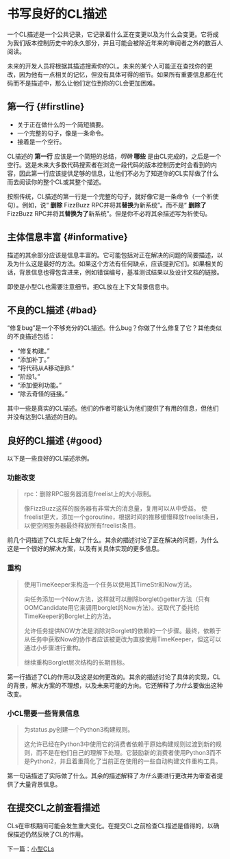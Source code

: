 # 书写良好的CL描述



一个CL描述是一个公共记录，它记录着什么正在变更以及为什么会变更。它将成为我们版本控制历史中的永久部分，并且可能会被除近年来的审阅者之外的数百人阅读。

未来的开发人员将根据其描述搜索你的CL。未来的某个人可能正在查找你的更改，因为他有一点相关的记忆，但没有具体可得的细节。如果所有重要信息都在代码而不是描述中，那么让他们定位到你的CL会更加困难。

## 第一行 {#firstline}

*   关于正在做什么的一个简短摘要。
*   一个完整的句子，像是一条命令。
*   接着是一个空行。

CL描述的 **第一行** 应该是一个简短的总结，*明确* **哪些** 是由CL完成的，之后是一个空行。这是未来大多数代码搜索者在浏览一段代码的版本控制历史时会看到的内容，因此第一行应该提供足够的信息，让他们不必为了知道你的CL实际做了什么而去阅读你的整个CL或其整个描述。

按照传统，CL描述的第一行是一个完整的句子，就好像它是一条命令（一个祈使句）。例如，说“ **删除** FizzBu​​zz RPC并将其**替换**为新系统”。而不是“ **删除了** FizzBu​​zz RPC并将其**替换为了**新系统”。但是你不必将其余描述写为祈使句。

## 主体信息丰富 {#informative}

描述的其余部分应该是信息丰富的。它可能包括对正在解决的问题的简要描述，以及为什么这是最好的方法。如果这个方法有任何缺点，应该提到它们。如果相关的话，背景信息也得包含进来，例如错误编号，基准测试结果以及设计文档的链接。

即使是小型CL也需要注意细节。把CL放在上下文背景信息中。

## 不良的CL描述 {#bad}

“修复bug”是一个不够充分的CL描述。什么bug？你做了什么修复了它？其他类似的不良描述包括：

-   “修复构建。”
-   “添加补丁。”
-   “将代码从A移动到B.”
-   “阶段1。”
-   “添加便利功能。”
-   “除去奇怪的链接。”

其中一些是真实的CL描述。他们的作者可能认为他们提供了有用的信息，但他们并没有达到CL描述的目的。

## 良好的CL描述 {#good}

以下是一些良好的CL描述示例。

### 功能改变

> rpc：删除RPC服务器消息freelist上的大小限制。
> 
> 像FizzBu​​zz这样的服务器有非常大的消息量，复用可以从中受益。
> 使freelist更大，添加一个goroutine，根据时间的推移缓慢释放freelist条目，以便空闲服务器最终释放所有freelist条目。

前几个词描述了CL实际上做了什么。其余的描述讨论了正在解决的问题，为什么这是一个很好的解决方案，以及有关具体实现的更多信息。

### 重构

> 使用TimeKeeper来构造一个任务以使用其TimeStr和Now方法。
> 
> 向任务添加一个Now方法，这样就可以删除borglet()getter方法（只有OOMCandidate用它来调用borglet的Now方法）。这取代了委托给TimeKeeper的Borglet上的方法。
> 
> 允许任务提供NOW方法是消除对Borglet的依赖的一个步骤。最终，依赖于从任务中获取Now的协作者应该被更改为直接使用TimeKeeper，但这可以通过小步骤进行重构。
> 
> 继续重构Borglet层次结构的长期目标。

第一行描述了CL的作用以及这是如何更改的。其余的描述讨论了具体的实现，CL的背景，解决方案的不理想，以及未来可能的方向。它还解释了*为什么*要做出这种改变。

### 小CL需要一些背景信息

> 为status.py创建一个Python3构建规则。
> 
> 这允许已经在Python3中使用它的消费者依赖于原始构建规则过渡到新的规则，而不是在他们自己的理解下处理。它鼓励新的消费者使用Python3而不是Python2，并且着重简化了当前正在使用的一些自动构建文件重构工具。

第一句话描述了实际做了什么。其余的描述解释了*为什么*要进行更改并为审查者提供了大量背景信息。

## 在提交CL之前查看描述

CLs在审核期间可能会发生重大变化。在提交CL之前检查CL描述是值得的，以确保描述仍然反映了CL的作用。

下一篇：[小型CLs](small-cls.md)
